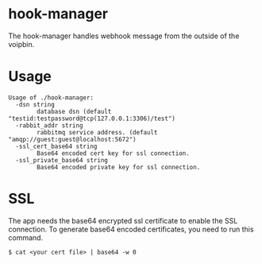 # hook-manager
The hook-manager handles webhook message from the outside of the voipbin.

# Usage
```
Usage of ./hook-manager:
  -dsn string
        database dsn (default "testid:testpassword@tcp(127.0.0.1:3306)/test")
  -rabbit_addr string
        rabbitmq service address. (default "amqp://guest:guest@localhost:5672")
  -ssl_cert_base64 string
        Base64 encoded cert key for ssl connection.
  -ssl_private_base64 string
        Base64 encoded private key for ssl connection.
```

# SSL
The app needs the base64 encrypted ssl certificate to enable the SSL connection.
To generate base64 encoded certificates, you need to run this command.
```
$ cat <your cert file> | base64 -w 0
```
